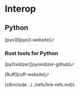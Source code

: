 # Interop

## Python

[pyo3][pyo3-website]⮳

### Rust tools for Python

[pyOxidizer][pyoxidizer-github]⮳

[Ruff][ruff-website]⮳

{{#include ../../refs/link-refs.md}}
